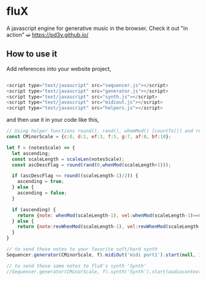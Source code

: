 # fluX
A javascript engine for generative music in the browser. Check it out "in action" ➫ https://pd3v.github.io/

## How to use it
Add references into your website project,

```javascript

<script type="text/javascript" src="sequencer.js"></script>
<script type="text/javascript" src="generator.js"></script>
<script type="text/javascript" src="synth.js"></script>
<script type="text/javascript" src="midiout.js"></script>
<script type="text/javascript" src="helpers.js"></script>

```

and then use it in your code like this,

```javascript
// Using helper functions round(), rand(), whemMod() [countTo()] and revWhenMod [countFrom()]
const CMinorScale = {c:0, d:2, ef:3, f:5, g:7, af:8, bf:10};

let f = (notesScale) => {
  let ascending;
  const scaleLength = scaleLen(notesScale);
  const ascDescFlag = round(rand(0,whenMod(scaleLength+1)));

  if (ascDescFlag <= round((scaleLength-1)/2)) {
    ascending = true;
  } else {
    ascending = false;
  }

  if (ascending) {
    return {note: whenMod(scaleLength-1), vel:whenMod(scaleLength-1)>=0 && whenMod(scaleLength-1)<=3? 127: 39, dur:8, oct: 4};
  } else {
    return {note:revWhenMod(scaleLength-1), vel:revWhenMod(scaleLength-1)>3 && revWhenMod(scaleLength-1)<=scaleLength-1? 15: 127, dur:16, oct:2};
  }
}

// to send those notes to your favorite soft/hard synth
Sequencer.generator(CMinorScale, f).midiOut('midi port1').start(null, 120);

// to send those same notes to fluX's synth 'Synth'
//Sequencer.generator(CMinorScale, f).synth('Synth').start(audiocontext, 120);
```
